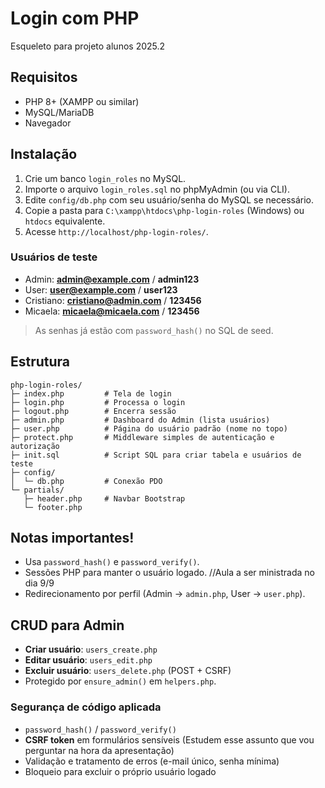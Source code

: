 # Login com PHP

Esqueleto para projeto alunos 2025.2

## Requisitos
- PHP 8+ (XAMPP ou similar)
- MySQL/MariaDB
- Navegador

## Instalação
1. Crie um banco `login_roles` no MySQL.
2. Importe o arquivo `login_roles.sql` no phpMyAdmin (ou via CLI).
3. Edite `config/db.php` com seu usuário/senha do MySQL se necessário.
4. Copie a pasta para `C:\xampp\htdocs\php-login-roles` (Windows) ou `htdocs` equivalente.
5. Acesse `http://localhost/php-login-roles/`.

### Usuários de teste
- Admin: **admin@example.com** / **admin123**
- User: **user@example.com** / **user123**
- Cristiano: **cristiano@admin.com** / **123456**
- Micaela: **micaela@micaela.com** / **123456**

> As senhas já estão com `password_hash()` no SQL de seed.

## Estrutura
```
php-login-roles/
├─ index.php         # Tela de login
├─ login.php         # Processa o login
├─ logout.php        # Encerra sessão
├─ admin.php         # Dashboard do Admin (lista usuários)
├─ user.php          # Página do usuário padrão (nome no topo)
├─ protect.php       # Middleware simples de autenticação e autorização
├─ init.sql          # Script SQL para criar tabela e usuários de teste
├─ config/
│  └─ db.php         # Conexão PDO
└─ partials/
   ├─ header.php     # Navbar Bootstrap
   └─ footer.php
```

## Notas importantes!
- Usa `password_hash()` e `password_verify()`.
- Sessões PHP para manter o usuário logado. //Aula a ser ministrada no dia 9/9
- Redirecionamento por perfil (Admin → `admin.php`, User → `user.php`).

## CRUD para Admin
- **Criar usuário**: `users_create.php`
- **Editar usuário**: `users_edit.php`
- **Excluir usuário**: `users_delete.php` (POST + CSRF)
- Protegido por `ensure_admin()` em `helpers.php`.

### Segurança de código aplicada
- `password_hash()` / `password_verify()`
- **CSRF token** em formulários sensíveis (Estudem esse assunto que vou perguntar na hora da apresentação)
- Validação e tratamento de erros (e-mail único, senha mínima)
- Bloqueio para excluir o próprio usuário logado

